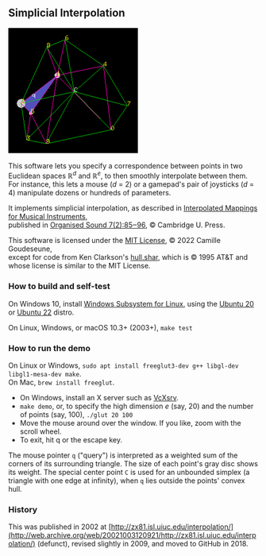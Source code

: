## Simplicial Interpolation

![screenshot](./screenshot.png)

This software lets you specify a correspondence between points
in two Euclidean spaces ℝ<sup>*d*</sup> and ℝ<sup>*e*</sup>,
to then smoothly interpolate between them.  For instance,
this lets a mouse (*d* = 2) or a gamepad's pair of joysticks (*d* = 4)
manipulate dozens or hundreds of parameters.

It implements simplicial interpolation, as described in
[Interpolated Mappings for Musical Instruments](http://camille-g.com/os02.pdf),  
published in [Organised Sound 7(2):85‒96](http://doi.org/10.1017/S1355771802002029), © Cambridge U. Press.

This software is licensed under the [MIT License](https://mit-license.org/), © 2022 Camille Goudeseune,  
except for code from Ken Clarkson's [hull.shar](http://www.netlib.org/voronoi/), which is © 1995 AT&T
and whose license is similar to the MIT License.

### How to build and self-test

On Windows 10, install [Windows Subsystem for Linux](https://docs.microsoft.com/en-us/windows/wsl/install-win10), using the [Ubuntu 20](https://www.microsoft.com/store/apps/9n6svws3rx71) or [Ubuntu 22](https://apps.microsoft.com/store/detail/ubuntu-2204-lts/9PN20MSR04DW?hl=en-us&gl=US) distro.

On Linux, Windows, or macOS 10.3+ (2003+), `make test`

### How to run the demo

On Linux or Windows, `sudo apt install freeglut3-dev g++ libgl-dev libgl1-mesa-dev make`.  
On Mac, `brew install freeglut`.

- On Windows, install an X server such as [VcXsrv](https://sourceforge.net/projects/vcxsrv/).  
- `make demo`, or, to specify the high dimension *e* (say, 20) and the number of points (say, 100), `./glut 20 100`  
- Move the mouse around over the window.  If you like, zoom with the scroll wheel.  
- To exit, hit q or the escape key.  

The mouse pointer `q` ("query") is interpreted as a weighted sum
of the corners of its surrounding triangle.
The size of each point's gray disc shows its weight.
The special center point `C` is used for an unbounded simplex
(a triangle with one edge at infinity),
when `q` lies outside the points' convex hull.

### History

This was published in 2002 at [http://zx81.isl.uiuc.edu/interpolation/](http://web.archive.org/web/20021003120921/http://zx81.isl.uiuc.edu/interpolation/) (defunct), revised slightly in 2009, and moved to GitHub in 2018.

